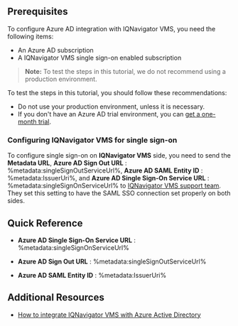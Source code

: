 ## Prerequisites

To configure Azure AD integration with IQNavigator VMS, you need the following items:

- An Azure AD subscription
- A IQNavigator VMS single sign-on enabled subscription

> **Note:**
> To test the steps in this tutorial, we do not recommend using a production environment.

To test the steps in this tutorial, you should follow these recommendations:

- Do not use your production environment, unless it is necessary.
- If you don't have an Azure AD trial environment, you can [get a one-month trial](https://azure.microsoft.com/pricing/free-trial/).

### Configuring IQNavigator VMS for single sign-on

To configure single sign-on on **IQNavigator VMS** side, you need to send the **Metadata URL**, **Azure AD Sign Out URL** : %metadata:singleSignOutServiceUrl%, **Azure AD SAML Entity ID** : %metadata:IssuerUri%, and **Azure AD Single Sign-On Service URL** : %metadata:singleSignOnServiceUrl% to [IQNavigator VMS support team](https://www.beeline.com/iqn-product-support/). They set this setting to have the SAML SSO connection set properly on both sides.

## Quick Reference

* **Azure AD Single Sign-On Service URL** : %metadata:singleSignOnServiceUrl%

* **Azure AD Sign Out URL** : %metadata:singleSignOutServiceUrl%

* **Azure AD SAML Entity ID** : %metadata:IssuerUri%

## Additional Resources

* [How to integrate IQNavigator VMS with Azure Active Directory](https://docs.microsoft.com/azure/active-directory/active-directory-saas-iqnavigatorvms-tutorial)
